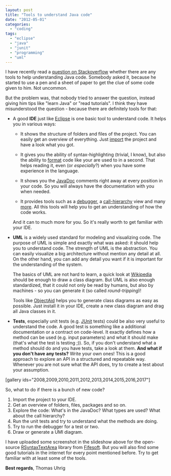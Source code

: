 ```yaml
---
layout: post
title: "Tools to understand Java code"
date: "2012-05-01"
categories: 
  - "coding"
tags: 
  - "eclipse"
  - "java"
  - "junit"
  - "programming"
  - "uml"
---
```


I have recently read a [question on Stackoverflow](http://stackoverflow.com/questions/10387371/how-to-read-java-code-and-is-there-is-any-tool-to-make-it-more-understandable "Question @ Stackoverflow") whether there are any tools to help understanding Java code. Somebody asked it, because he started to use a pen and a sheet of paper to get the clue of some code given to him. Not uncommon.

But the problem was, that nobody tried to answer the question, instead giving him tips like "learn Java" or "read tutorials". I think they have misunderstood the question - because there are definitely tools for that:

- A good **IDE** just like [Eclipse](http://www.eclipse.org/ "Eclipse") is one basic tool to understand code. It helps you in various ways:
    
    - It shows the structure of folders and files of the project. You can easily get an overview of everything. Just [import](http://help.eclipse.org/indigo/index.jsp?topic=%2Forg.eclipse.platform.doc.user%2Ftasks%2Ftasks-53.xhtml) the project and have a look what you got.
    
    - It gives you the ability of syntax-highlighting (trivial, I know), but also the ability to [format](http://help.eclipse.org/indigo/index.jsp?topic=%2Forg.eclipse.jdt.doc.user%2Freference%2Fref-java-editor-formatter.htm) code like your are used to in a second. That helps reading it, even (or _especially_?) when you have some experience in the language.
    
    - It shows you the [JavaDoc](http://help.eclipse.org/indigo/index.jsp?topic=%2Forg.eclipse.jdt.doc.user%2Freference%2Fref-dialog-javadoc-location.htm) comments right away at every position in your code. So you will always have the documentation with you when needed.
    
    - It provides tools such as a [debugger](http://help.eclipse.org/indigo/index.jsp?topic=%2Forg.eclipse.jdt.doc.user%2Fconcepts%2Fcdebugger.htm), a [call-hierarchy](http://help.eclipse.org/indigo/index.jsp?topic=%2Forg.eclipse.cdt.doc.user%2Freference%2Fcdt_u_call_hierarchy_view.htm) view and many [more](http://help.eclipse.org/indigo/index.jsp?topic=%2Forg.eclipse.jdt.doc.user%2Fconcepts%2Fconcept-java-views.htm). All this tools will help you to get an understanding of how the code works.
    
    And it can to much more for you. So it's really worth to get familiar with your IDE.

- **UML** is a widely used standard for modeling and visualizing code. The purpose of UML is simple and exactly what was asked: it should help you to understand code. The strength of UML is the abstraction. You can easily visualize a big architecture without mention any detail at all. On the other hand, you can add any detail you want if it is important for the understanding of the system.
    
    The basics of UML are not hard to learn, a quick look at [Wikipedia](http://en.wikipedia.org/wiki/Unified_Modeling_Language "UML @ Wikipedia") should be enough to draw a class diagram. But UML is also enough standardized, that it could not only be read by humans, but also by machines - so you can generate it (so called _round-tripping_)!
    
    Tools like [ObjectAid](http://www.objectaid.com "Object Aid") helps you to generate class diagrams as easy as possible. Just install it in your IDE, create a new class diagram and drag all Java classes in it.

- **Tests**, especially unit tests (e.g. [JUnit](http://www.junit.org/ "JUnit.org") tests) could be also very useful to understand the code. A good test is something like a additional documentation or a contract on code-level. It exactly defines how a method can be used (e.g. input parameters) and what it should make (that's what the test is testing ;)). So, if you don't understand what a method should do and you have tests, take a look at them. **And what if you don't have any tests?** Write your own ones! This is a good approach to explore an API in a structured and repeatable way. Whenever you are not sure what the API does, try to create a test about your assumption.

\[gallery ids="2008,2009,2010,2011,2012,2013,2014,2015,2016,2017"\]

So, what to do if there is a bunch of new code?

1. Import the project to your IDE.
2. Get an overview of folders, files, packages and so on.
3. Explore the code: What's in the JavaDoc? What types are used? What about the call hierarchy?
4. Run the unit tests and try to understand what the methods are doing.
5. Try to run the debugger for a test or two.
6. Draw or generate a UMl diagram.

I have uploaded some screenshot in the slideshow above for the open-source [RSyntaxTextArea](http://fifesoft.com/rsyntaxtextarea/ "RSyntaxTextArea") library from [Fifesoft](http://fifesoft.com "Fifesoft"). But you will also find some good tutorials in the internet for every point mentioned before. Try to get familiar with at least some of the tools.

**Best regards**, Thomas Uhrig
